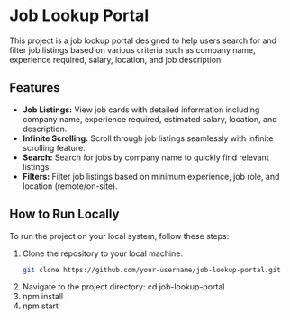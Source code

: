 # Job Lookup Portal

This project is a job lookup portal designed to help users search for and filter job listings based on various criteria such as company name, experience required, salary, location, and job description.

## Features

- **Job Listings:** View job cards with detailed information including company name, experience required, estimated salary, location, and description.
- **Infinite Scrolling:** Scroll through job listings seamlessly with infinite scrolling feature.
- **Search:** Search for jobs by company name to quickly find relevant listings.
- **Filters:** Filter job listings based on minimum experience, job role, and location (remote/on-site).

## How to Run Locally

To run the project on your local system, follow these steps:

1. Clone the repository to your local machine:
   ```bash
   git clone https://github.com/your-username/job-lookup-portal.git
2. Navigate to the project directory:
   cd job-lookup-portal
3. npm install
4. npm start
